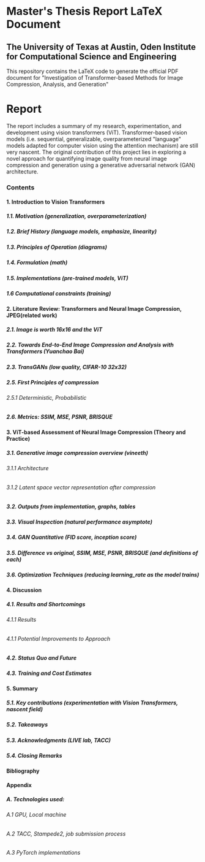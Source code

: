 # Master's Thesis Report LaTeX Document
## The University of Texas at Austin, Oden Institute for Computational Science and Engineering

This repository contains the LaTeX code to generate the official PDF document for
"Investigation of Transformer-based Methods for Image Compression, Analysis, and Generation"

Report
=============================================================
The report includes a summary of my research, experimentation,
and development using vision transformers (ViT).
Transformer-based vision models (i.e. sequential, generalizable, overparameterized "language" models adapted for computer vision using the attention mechanism) are still very nascent.
The original contribution of this project lies in exploring a novel approach for quantifying image quality from neural image compression and generation using a generative adversarial network (GAN) architecture.

### Contents

#### 1. Introduction to Vision Transformers
##### 1.1. Motivation (generalization, overparameterization)
##### 1.2. Brief History (language models, emphasize, linearity)
##### 1.3. Principles of Operation (diagrams) 
##### 1.4. Formulation (math)
##### 1.5. Implementations (pre-trained models, ViT)
##### 1.6 Computational constraints (training)

#### 2. Literature Review: Transformers and Neural Image Compression, JPEG(related work)
##### 2.1. Image is worth 16x16 and the ViT
##### 2.2. Towards End-to-End Image Compression and Analysis with Transformers (Yuanchao Bai)
##### 2.3. TransGANs (low quality, CIFAR-10 32x32)
##### 2.5. First Principles of compression
###### 2.5.1 Deterministic, Probabilistic
##### 2.6. Metrics: SSIM, MSE, PSNR, BRISQUE

#### 3. ViT-based Assessment of Neural Image Compression (Theory and Practice)
##### 3.1. Generative image compression overview (vineeth)
###### 3.1.1 Architecture
###### 3.1.2 Latent space vector representation after compression
##### 3.2. Outputs from implementation, graphs, tables
##### 3.3. Visual Inspection (natural performance asymptote)
##### 3.4. GAN Quantitative (FID score, inception score)
##### 3.5. Difference vs original, SSIM, MSE, PSNR, BRISQUE (and definitions of each)
##### 3.6. Optimization Techniques (reducing learning_rate as the model trains)

#### 4. Discussion
##### 4.1. Results and Shortcomings
###### 4.1.1 Results
###### 4.1.1 Potential Improvements to Approach
##### 4.2. Status Quo and Future  
##### 4.3. Training and Cost Estimates

#### 5. Summary
##### 5.1. Key contributions (experimentation with Vision Transformers, nascent field)
##### 5.2. Takeaways
##### 5.3. Acknowledgments (LIVE lab, TACC)
##### 5.4. Closing Remarks

#### Bibliography

#### Appendix
##### A. Technologies used:
###### A.1 GPU, Local machine
###### A.2 TACC, Stampede2, job submission process
###### A.3 PyTorch implementations